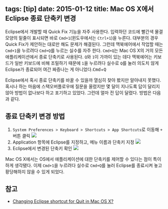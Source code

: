 tags: [tip]
date: 2015-01-12
title: Mac OS X에서 Eclipse 종료 단축키 변경
---
Eclipse에서 개발할 때 Quick Fix 기능을 자주 사용한다. 입력하던 코드에 빨간색 물결 모양의 밑줄이 표시되면 바로 `Cmd+1`(윈도우에서는 `Ctrl+1`)을 누른다. 대부분의 경우 Quick Fix가 제안하는 대로만 해도 문제가 해결된다. 그런데 맥북에어에서 작업할 때는 `Cmd+1`을 누르려다 `Cmd+Q`를 누르는 실수를 자주 한다. `Cmd+Q`는 Mac OS X의 거의 모든 애플리케이션에서 종료 단축키로 사용된다. `Q`와 `1`이 가까이 있는 데다 맥북에어는 키보드가 일반 키보드에 비해 조밀하기 때문에 `1`을 누르려다 실수로 `Q`를 눌러 의도치 않게 Eclipse가 종료되어 여간 짜증나는 게 아니었다.<!--more--><kbd>Cmd</kbd>+<kbd>Q</kbd>

Eclipse에서 혹시 종료 단축키를 바꿀 수 있을까 열심히 찾아 봤지만 알아내지 못했다. 혹시나 하는 마음에 스택오버플로우에 질문을 올렸지만 몇 달이 지나도록 답이 달리지 않아 방법이 없나보다 하고 포기하고 있었다. 그런데 얼마 전 답이 달렸다. 방법은 다음과 같다.

## 종료 단축키 변경 방법

1. `System Preferences > Keyboard > Shortcuts > App Shortcuts`로 이동해 `+` 버튼 클릭
![](1.png)
2. Application 항목에 Eclipse를 지정하고, 메뉴 이름과 단축키 지정
![](2.png)
3. Eclipse에서 변경된 단축키 확인
![](3.png)

Mac OS X에서는 OS에서 애플리케이션에 대한 단축키를 제어할 수 있다는 점이 특이하게 생각됐다. 이제 `Cmd+1`을 누르려다 실수로 `Cmd+Q`를 눌러 Eclipse를 종료시켜 놓고 황당해하지 않을 수 있게 되었다.

## 참고
* [Changing Eclipse shortcut for Quit in Mac OS X?](http://stackoverflow.com/questions/25635164/changing-eclipse-shortcut-for-quit-in-mac-os-x/27887306#27887306)

